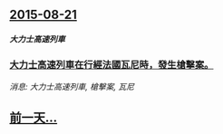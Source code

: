 ## [2015-08-21](/news/2015/08/21/index.md)

##### 大力士高速列車
### [ 大力士高速列車在行經法國瓦尼時，發生槍擊案。](/news/2015/08/21/大力士高速列車在行經法國瓦尼時-發生槍擊案.md)
_消息: 大力士高速列車, 槍擊案, 瓦尼_

## [前一天...](/news/2015/08/20/index.md)

